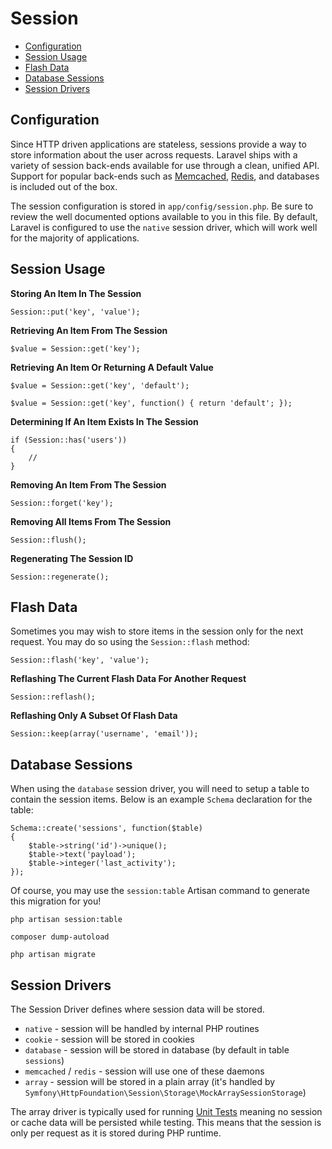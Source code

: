 # Session

- [Configuration](#configuration)
- [Session Usage](#session-usage)
- [Flash Data](#flash-data)
- [Database Sessions](#database-sessions)
- [Session Drivers](#session-drivers)

<a name="configuration"></a>
## Configuration

Since HTTP driven applications are stateless, sessions provide a way to store information about the user across requests. Laravel ships with a variety of session back-ends available for use through a clean, unified API. Support for popular back-ends such as [Memcached](http://memcached.org), [Redis](http://redis.io), and databases is included out of the box.

The session configuration is stored in `app/config/session.php`. Be sure to review the well documented options available to you in this file. By default, Laravel is configured to use the `native` session driver, which will work well for the majority of applications.

<a name="session-usage"></a>
## Session Usage

**Storing An Item In The Session**

	Session::put('key', 'value');

**Retrieving An Item From The Session**

	$value = Session::get('key');

**Retrieving An Item Or Returning A Default Value**

	$value = Session::get('key', 'default');

	$value = Session::get('key', function() { return 'default'; });

**Determining If An Item Exists In The Session**

	if (Session::has('users'))
	{
		//
	}

**Removing An Item From The Session**

	Session::forget('key');

**Removing All Items From The Session**

	Session::flush();

**Regenerating The Session ID**

	Session::regenerate();

<a name="flash-data"></a>
## Flash Data

Sometimes you may wish to store items in the session only for the next request. You may do so using the `Session::flash` method:

	Session::flash('key', 'value');

**Reflashing The Current Flash Data For Another Request**

	Session::reflash();

**Reflashing Only A Subset Of Flash Data**

	Session::keep(array('username', 'email'));

<a name="database-sessions"></a>
## Database Sessions

When using the `database` session driver, you will need to setup a table to contain the session items. Below is an example `Schema` declaration for the table:

	Schema::create('sessions', function($table)
	{
		$table->string('id')->unique();
		$table->text('payload');
		$table->integer('last_activity');
	});

Of course, you may use the `session:table` Artisan command to generate this migration for you!

	php artisan session:table

	composer dump-autoload

	php artisan migrate
	
<a name="session-drivers"></a>
## Session Drivers
The Session Driver defines where session data will be stored.

- `native` - session will be handled by internal PHP routines
- `cookie` - session will be stored in cookies
- `database` - session will be stored in database (by default in table `sessions`)
- `memcached` / `redis` - session will use one of these daemons
- `array` - session will be stored in a plain array (it's handled by `Symfony\HttpFoundation\Session\Storage\MockArraySessionStorage`)

The array driver is typically used for running [Unit Tests](/docs/testing) meaning no session or cache data will be persisted while testing. This means that the session is only per request as it is stored during PHP runtime. 
